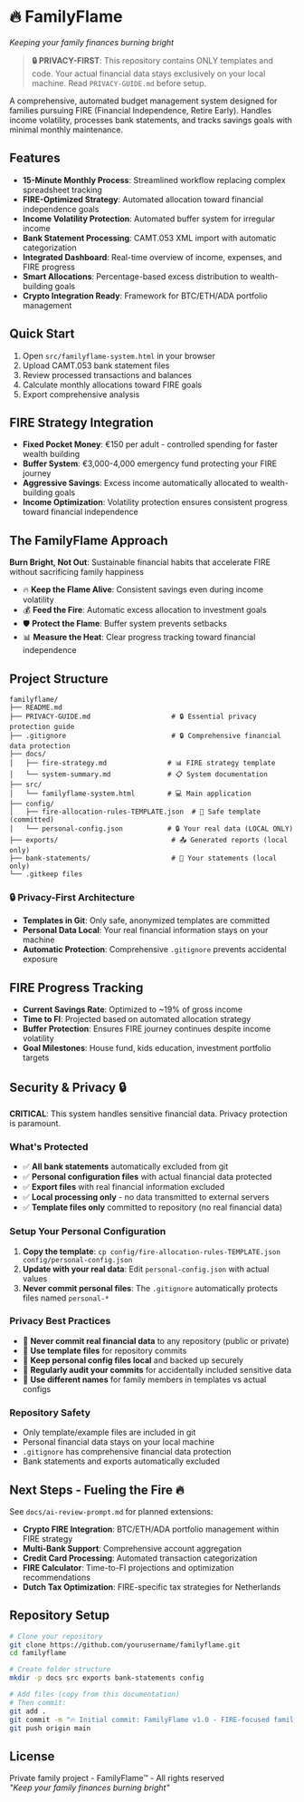 # 🔥 FamilyFlame
*Keeping your family finances burning bright*

> **🔒 PRIVACY-FIRST**: This repository contains ONLY templates and code. Your actual financial data stays exclusively on your local machine. Read `PRIVACY-GUIDE.md` before setup.

A comprehensive, automated budget management system designed for families pursuing FIRE (Financial Independence, Retire Early). Handles income volatility, processes bank statements, and tracks savings goals with minimal monthly maintenance.

## Features

- **15-Minute Monthly Process**: Streamlined workflow replacing complex spreadsheet tracking
- **FIRE-Optimized Strategy**: Automated allocation toward financial independence goals
- **Income Volatility Protection**: Automated buffer system for irregular income
- **Bank Statement Processing**: CAMT.053 XML import with automatic categorization
- **Integrated Dashboard**: Real-time overview of income, expenses, and FIRE progress
- **Smart Allocations**: Percentage-based excess distribution to wealth-building goals
- **Crypto Integration Ready**: Framework for BTC/ETH/ADA portfolio management

## Quick Start

1. Open `src/familyflame-system.html` in your browser
2. Upload CAMT.053 bank statement files  
3. Review processed transactions and balances
4. Calculate monthly allocations toward FIRE goals
5. Export comprehensive analysis

## FIRE Strategy Integration

- **Fixed Pocket Money**: €150 per adult - controlled spending for faster wealth building
- **Buffer System**: €3,000-4,000 emergency fund protecting your FIRE journey
- **Aggressive Savings**: Excess income automatically allocated to wealth-building goals
- **Income Optimization**: Volatility protection ensures consistent progress toward financial independence

## The FamilyFlame Approach

**Burn Bright, Not Out**: Sustainable financial habits that accelerate FIRE without sacrificing family happiness

- 🔥 **Keep the Flame Alive**: Consistent savings even during income volatility
- 💰 **Feed the Fire**: Automatic excess allocation to investment goals  
- 🛡️ **Protect the Flame**: Buffer system prevents setbacks
- 📊 **Measure the Heat**: Clear progress tracking toward financial independence

## Project Structure

```
familyflame/
├── README.md
├── PRIVACY-GUIDE.md                    # 🔒 Essential privacy protection guide
├── .gitignore                          # 🔒 Comprehensive financial data protection
├── docs/
│   ├── fire-strategy.md               # 📊 FIRE strategy template
│   └── system-summary.md              # 📋 System documentation
├── src/
│   └── familyflame-system.html        # 💻 Main application
├── config/
│   ├── fire-allocation-rules-TEMPLATE.json  # 📝 Safe template (committed)
│   └── personal-config.json           # 🔒 Your real data (LOCAL ONLY)
├── exports/                            # 📤 Generated reports (local only)
├── bank-statements/                    # 🏦 Your statements (local only)
└── .gitkeep files
```

### 🔒 Privacy-First Architecture
- **Templates in Git**: Only safe, anonymized templates are committed
- **Personal Data Local**: Your real financial information stays on your machine
- **Automatic Protection**: Comprehensive `.gitignore` prevents accidental exposure

## FIRE Progress Tracking

- **Current Savings Rate**: Optimized to ~19% of gross income
- **Time to FI**: Projected based on automated allocation strategy
- **Buffer Protection**: Ensures FIRE journey continues despite income volatility
- **Goal Milestones**: House fund, kids education, investment portfolio targets

## Security & Privacy 🔒

**CRITICAL**: This system handles sensitive financial data. Privacy protection is paramount.

### What's Protected
- ✅ **All bank statements** automatically excluded from git
- ✅ **Personal configuration files** with actual financial data protected  
- ✅ **Export files** with real financial information excluded
- ✅ **Local processing only** - no data transmitted to external servers
- ✅ **Template files only** committed to repository (no real financial data)

### Setup Your Personal Configuration

1. **Copy the template**: `cp config/fire-allocation-rules-TEMPLATE.json config/personal-config.json`
2. **Update with your real data**: Edit `personal-config.json` with actual values
3. **Never commit personal files**: The `.gitignore` automatically protects files named `personal-*`

### Privacy Best Practices
- 🔐 **Never commit real financial data** to any repository (public or private)
- 🔐 **Use template files** for repository commits
- 🔐 **Keep personal config files local** and backed up securely
- 🔐 **Regularly audit your commits** for accidentally included sensitive data
- 🔐 **Use different names** for family members in templates vs actual configs

### Repository Safety
- Only template/example files are included in git
- Personal financial data stays on your local machine
- `.gitignore` has comprehensive financial data protection
- Bank statements and exports automatically excluded

## Next Steps - Fueling the Fire 🔥

See `docs/ai-review-prompt.md` for planned extensions:
- **Crypto FIRE Integration**: BTC/ETH/ADA portfolio management within FIRE strategy
- **Multi-Bank Support**: Comprehensive account aggregation  
- **Credit Card Processing**: Automated transaction categorization
- **FIRE Calculator**: Time-to-FI projections and optimization recommendations
- **Dutch Tax Optimization**: FIRE-specific tax strategies for Netherlands

## Repository Setup

```bash
# Clone your repository
git clone https://github.com/yourusername/familyflame.git
cd familyflame

# Create folder structure
mkdir -p docs src exports bank-statements config

# Add files (copy from this documentation)
# Then commit:
git add .
git commit -m "🔥 Initial commit: FamilyFlame v1.0 - FIRE-focused family budget system"
git push origin main
```

## License

Private family project - FamilyFlame™ - All rights reserved  
*"Keep your family finances burning bright"*